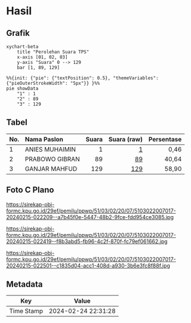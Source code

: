 # Hasil

## Grafik

```mermaid
xychart-beta
    title "Perolehan Suara TPS"
    x-axis [01, 02, 03]
    y-axis "Suara" 0 --> 129
    bar [1, 89, 129]
```

```mermaid
%%{init: {"pie": {"textPosition": 0.5}, "themeVariables": {"pieOuterStrokeWidth": "5px"}} }%%
pie showData
    "1" : 1
    "2" : 89
    "3" : 129
```

## Tabel

| No. | Nama Paslon    | Suara | Suara (raw) | Persentase |
|:--- |:-------------- | -----:| -----------:| ----------:|
| 1   | ANIES MUHAIMIN | 1     | [1][p-1]    | 0,46       |
| 2   | PRABOWO GIBRAN | 89    | [89][p-2]   | 40,64      |
| 3   | GANJAR MAHFUD  | 129   | [129][p-3]  | 58,90      |


[p-1]: https://github.com/gigit-pemilu/pemilu-2024-51-bali/blob/main/pilpres/hitung-suara/sub/51-bali/sub/03-badung/sub/02-mengwi/sub/2007-sembung/sub/017-tps/sub/paslon-1.txt
[p-2]: https://github.com/gigit-pemilu/pemilu-2024-51-bali/blob/main/pilpres/hitung-suara/sub/51-bali/sub/03-badung/sub/02-mengwi/sub/2007-sembung/sub/017-tps/sub/paslon-2.txt
[p-3]: https://github.com/gigit-pemilu/pemilu-2024-51-bali/blob/main/pilpres/hitung-suara/sub/51-bali/sub/03-badung/sub/02-mengwi/sub/2007-sembung/sub/017-tps/sub/paslon-3.txt

## Foto C Plano

https://sirekap-obj-formc.kpu.go.id/29ef/pemilu/ppwp/51/03/02/20/07/5103022007017-20240215-022209--a7b45f0e-5447-48b2-9fce-fdd954ce3085.jpg

https://sirekap-obj-formc.kpu.go.id/29ef/pemilu/ppwp/51/03/02/20/07/5103022007017-20240215-022419--f8b3abd5-fb96-4c2f-870f-fc79ef061662.jpg

https://sirekap-obj-formc.kpu.go.id/29ef/pemilu/ppwp/51/03/02/20/07/5103022007017-20240215-022501--c1835d04-acc1-408d-a930-3b6e3fc8f88f.jpg


## Metadata

| Key        | Value               |
| ---------- | ------------------- |
| Time Stamp | 2024-02-24 22:31:28 |




